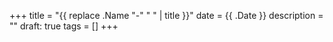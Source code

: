 +++
title = "{{ replace .Name "-" " " | title }}"
date = {{ .Date }}
description = ""
draft: true
tags = []
+++
